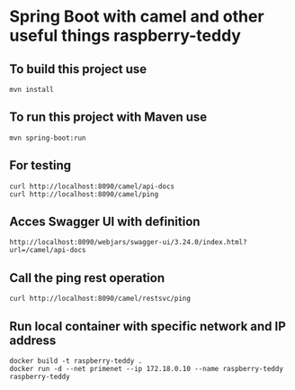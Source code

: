 # Spring Boot with camel and other useful things raspberry-teddy 

## To build this project use

```
mvn install
```

## To run this project with Maven use

```
mvn spring-boot:run
```


## For testing

```
curl http://localhost:8090/camel/api-docs
curl http://localhost:8090/camel/ping
```


## Acces Swagger UI with definition

```
http://localhost:8090/webjars/swagger-ui/3.24.0/index.html?url=/camel/api-docs
```

## Call the ping rest operation
```
curl http://localhost:8090/camel/restsvc/ping
```

## Run local container with specific network and IP address


```
docker build -t raspberry-teddy .
docker run -d --net primenet --ip 172.18.0.10 --name raspberry-teddy raspberry-teddy
```